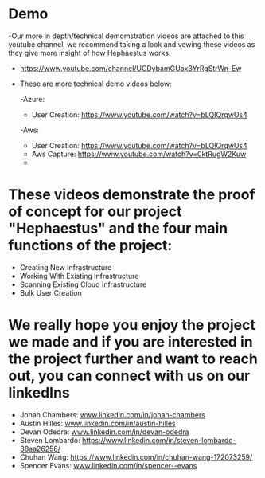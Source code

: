 # Demo
-Our more in depth/technical demomstration videos are attached to this youtube channel, we recommend taking a look and vewing these videos as they give more insight of how Hephaestus works.
      
- https://www.youtube.com/channel/UCDybamGUax3YrRgStrWn-Ew
- These are more technical demo videos below:
  
    -Azure:
    - User Creation: https://www.youtube.com/watch?v=bLQIQrqwUs4

    -Aws:
    - User Creation: https://www.youtube.com/watch?v=bLQIQrqwUs4
    - Aws Capture: https://www.youtube.com/watch?v=0ktRugW2Kuw
    - 

# These videos demonstrate the proof of concept for our project "Hephaestus" and the four main functions of the project:
- Creating New Infrastructure
- Working With Existing Infrastructure
- Scanning Existing Cloud Infrastructure
- Bulk User Creation

# We really hope you enjoy the project we made and if you are interested in the project further and want to reach out, you can connect with us on our linkedIns
- Jonah Chambers: www.linkedin.com/in/jonah-chambers
- Austin Hilles: www.linkedin.com/in/austin-hilles
- Devan Odedra: www.linkedin.com/in/devan-odedra
- Steven Lombardo: https://www.linkedin.com/in/steven-lombardo-88aa26258/
- Chuhan Wang: https://www.linkedin.com/in/chuhan-wang-172073259/
- Spencer Evans: www.linkedin.com/in/spencer--evans
